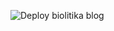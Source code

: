![Deploy biolitika blog](https://github.com/romunov/romunov.github.io/workflows/Deploy%20biolitika%20blog/badge.svg)
